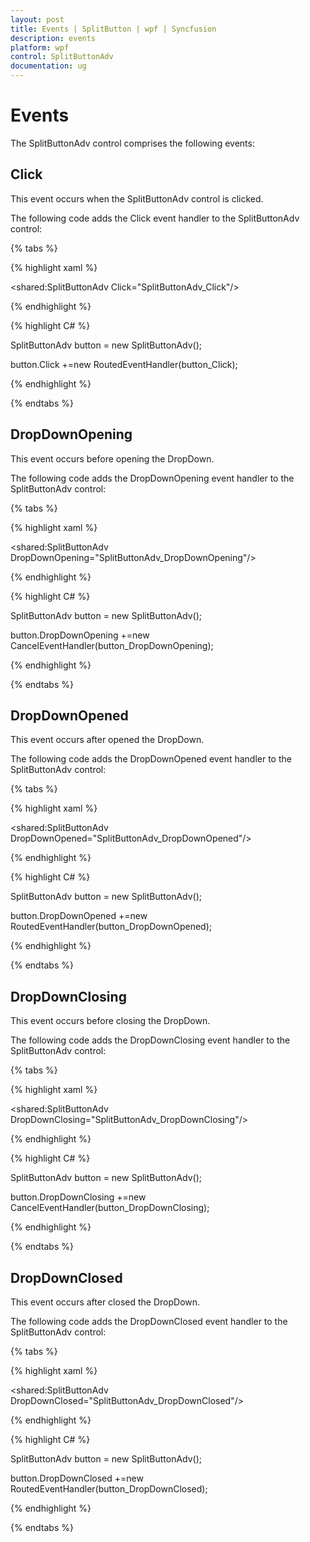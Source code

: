 ```yaml
---
layout: post
title: Events | SplitButton | wpf | Syncfusion
description: events
platform: wpf
control: SplitButtonAdv
documentation: ug
---
```


# Events

The SplitButtonAdv control comprises the following events:

## Click 

This event occurs when the SplitButtonAdv control is clicked.

The following code adds the Click event handler to the SplitButtonAdv control:

{% tabs %}

{% highlight xaml %}

<shared:SplitButtonAdv Click="SplitButtonAdv_Click"/>

{% endhighlight %}

{% highlight C# %}

SplitButtonAdv button = new SplitButtonAdv();

button.Click +=new RoutedEventHandler(button_Click);

{% endhighlight %}

{% endtabs %}

## DropDownOpening 

This event occurs before opening the DropDown.

The following code adds the DropDownOpening event handler to the SplitButtonAdv control:

{% tabs %}

{% highlight xaml %}

<shared:SplitButtonAdv DropDownOpening="SplitButtonAdv_DropDownOpening"/>

{% endhighlight %}

{% highlight C# %}

SplitButtonAdv button = new SplitButtonAdv();

button.DropDownOpening +=new CancelEventHandler(button_DropDownOpening);

{% endhighlight %}

{% endtabs %}

## DropDownOpened 

This event occurs after opened the DropDown. 

The following code adds the DropDownOpened event handler to the SplitButtonAdv control:


{% tabs %}

{% highlight xaml %}

<shared:SplitButtonAdv DropDownOpened="SplitButtonAdv_DropDownOpened"/>

{% endhighlight %}

{% highlight C# %}

SplitButtonAdv button = new SplitButtonAdv();

button.DropDownOpened +=new RoutedEventHandler(button_DropDownOpened);

{% endhighlight %}

{% endtabs %}

## DropDownClosing 

This event occurs before closing the DropDown.

The following code adds the DropDownClosing event handler to the SplitButtonAdv control:

{% tabs %}

{% highlight xaml %}

<shared:SplitButtonAdv DropDownClosing="SplitButtonAdv_DropDownClosing"/>

{% endhighlight %}

{% highlight C# %}

SplitButtonAdv button = new SplitButtonAdv();

button.DropDownClosing +=new CancelEventHandler(button_DropDownClosing);

{% endhighlight %}

{% endtabs %}

## DropDownClosed 

This event occurs after closed the DropDown.

The following code adds the DropDownClosed event handler to the SplitButtonAdv control:


{% tabs %}

{% highlight xaml %}

<shared:SplitButtonAdv DropDownClosed="SplitButtonAdv_DropDownClosed"/>

{% endhighlight %}

{% highlight C# %}

SplitButtonAdv button = new SplitButtonAdv();

button.DropDownClosed +=new RoutedEventHandler(button_DropDownClosed);


{% endhighlight %}

{% endtabs %}

